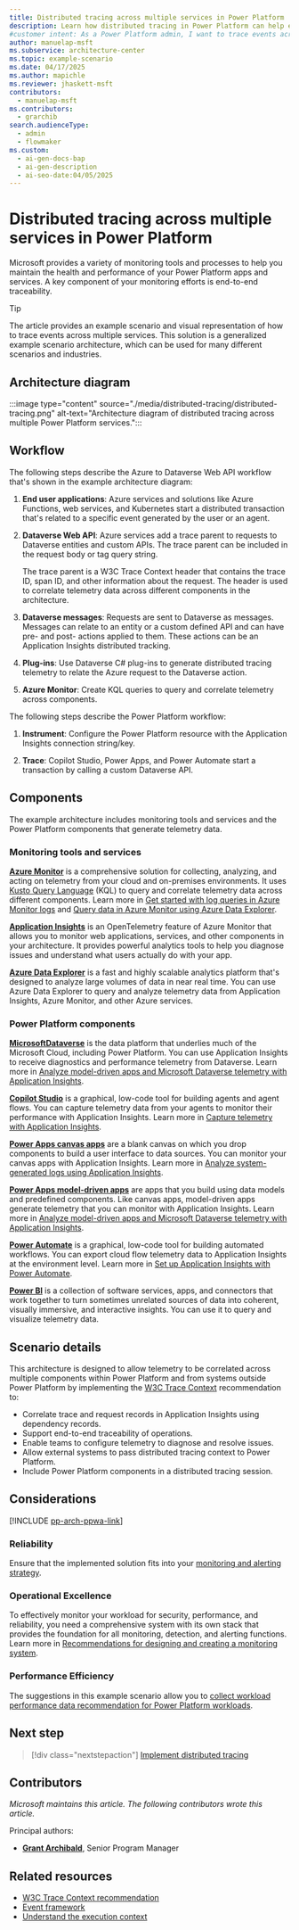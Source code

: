 ```yaml
---
title: Distributed tracing across multiple services​ in Power Platform
description: Learn how distributed tracing in Power Platform can help ensure end-to-end traceability of your solution.
#customer intent: As a Power Platform admin, I want to trace events across multiple services so that I can achieve end-to-end traceability in my solution.  
author: manuelap-msft
ms.subservice: architecture-center
ms.topic: example-scenario
ms.date: 04/17/2025
ms.author: mapichle
ms.reviewer: jhaskett-msft
contributors:
  - manuelap-msft
ms.contributors:
  - grarchib
search.audienceType:
  - admin
  - flowmaker
ms.custom:
  - ai-gen-docs-bap
  - ai-gen-description
  - ai-seo-date:04/05/2025
---
```


# ​​Distributed tracing across multiple services​ in Power Platform

Microsoft provides a variety of monitoring tools and processes to help you maintain the health and performance of your Power Platform apps and services. A key component of your monitoring efforts is end-to-end traceability. 

> [!TIP]
> The article provides an example scenario and visual representation of how to trace events across multiple services. This solution is a generalized example scenario architecture, which can be used for many different scenarios and industries.

## Architecture diagram

:::image type="content" source="./media/distributed-tracing/distributed-tracing.png" alt-text="Architecture diagram of distributed tracing across multiple Power Platform services.":::

## Workflow

The following steps describe the Azure to Dataverse Web API workflow that's shown in the example architecture diagram:

1. **End user applications**: Azure services and solutions like Azure Functions, web services, and Kubernetes start a distributed transaction that's related to a specific event generated by the user or an agent.

1. **Dataverse Web API**: Azure services add a trace parent to requests to Dataverse entities and custom APIs. The trace parent can be included in the request body or tag query string.

    The trace parent is a W3C Trace Context header that contains the trace ID, span ID, and other information about the request. The header is used to correlate telemetry data across different components in the architecture.

1. **Dataverse messages**: Requests are sent to Dataverse as messages. Messages can relate to an entity or a custom defined API and can have pre- and post- actions applied to them. These actions can be an Application Insights distributed tracking.

1. **Plug-ins**: Use Dataverse C# plug-ins to generate distributed tracing telemetry to relate the Azure request to the Dataverse action.

1. **Azure Monitor**: Create KQL queries to query and correlate telemetry across components.

The following steps describe the Power Platform workflow:

1. **Instrument**: Configure the Power Platform resource with the Application Insights connection string/key.

1. **Trace**: Copilot Studio, Power Apps, and Power Automate start a transaction by calling a custom Dataverse API.

## Components

The example architecture includes monitoring tools and services and the Power Platform components that generate telemetry data.

### Monitoring tools and services

[**Azure Monitor**](/azure/azure-monitor/fundamentals/overview) is a comprehensive solution for collecting, analyzing, and acting on telemetry from your cloud and on-premises environments. It uses [Kusto Query Language](/kusto/query/) (KQL) to query and correlate telemetry data across different components. Learn more in [Get started with log queries in Azure Monitor logs](/azure/azure-monitor/logs/get-started-queries?&tabs=kql) and [Query data in Azure Monitor using Azure Data Explorer](/azure/data-explorer/query-monitor-data).

[**Application Insights**](/azure/azure-monitor/app/app-insights-overview) is an OpenTelemetry feature of Azure Monitor that allows you to monitor web applications, services, and other components in your architecture. It provides powerful analytics tools to help you diagnose issues and understand what users actually do with your app.

[**Azure Data Explorer**](/azure/data-explorer/data-explorer-overview) is a fast and highly scalable analytics platform that's designed to analyze large volumes of data in near real time. You can use Azure Data Explorer to query and analyze telemetry data from Application Insights, Azure Monitor, and other Azure services.

### Power Platform components

[**Microsoft ​Dataverse**](/power-apps/maker/data-platform/data-platform-intro) is the data platform that underlies much of the Microsoft Cloud, including Power Platform. You can use Application Insights to receive diagnostics and performance telemetry from Dataverse. Learn more in [Analyze model-driven apps and Microsoft Dataverse telemetry with Application Insights](/power-platform/admin/analyze-telemetry).

[**​Copilot Studio**](/microsoft-copilot-studio/fundamentals-what-is-copilot-studio) is a graphical, low-code tool for building agents and agent flows. You can capture telemetry data from your agents to monitor their performance with Application Insights. Learn more in [Capture telemetry with Application Insights](/microsoft-copilot-studio/advanced-bot-framework-composer-capture-telemetry?tabs=webApp).

[**​Power Apps canvas apps**](/power-apps/maker/canvas-apps/) are a blank canvas on which you drop components to build a user interface to data sources. You can monitor your canvas apps with Application Insights. Learn more in [Analyze system-generated logs using Application Insights](/power-apps/maker/canvas-apps/application-insights).

[**​Power Apps model-driven apps**](/power-apps/maker/model-driven-apps/) are apps that you build using data models and predefined components. Like canvas apps, model-driven apps generate telemetry that you can monitor with Application Insights. Learn more in [Analyze model-driven apps and Microsoft Dataverse telemetry with Application Insights](/power-platform/admin/analyze-telemetry).

[​**Power Automate**](/power-automate/) is a graphical, low-code tool for building automated workflows. You can export cloud flow telemetry data to Application Insights at the environment level. Learn more in [Set up Application Insights with Power Automate](/power-platform/admin/app-insights-cloud-flow).

[**Power BI**](/power-bi/) is a collection of software services, apps, and connectors that work together to turn sometimes unrelated sources of data into coherent, visually immersive, and interactive insights. You can use it to query and visualize telemetry data​.

## Scenario details

​​This architecture is designed to allow telemetry to be correlated across multiple components within Power Platform and from systems outside Power Platform by implementing the [W3C Trace Context](https://www.w3.org/TR/trace-context/) recommendation to:

- Correlate trace and request records in Application Insights using dependency records.
- Support end-to-end traceability of operations.
- Enable teams to configure telemetry to diagnose and resolve issues.
- Allow external systems to pass distributed tracing context to Power Platform.
- Include Power Platform components in a distributed tracing session.​

## Considerations

[!INCLUDE [pp-arch-ppwa-link](../../includes/pp-arch-ppwa-link.md)]

### Reliability

Ensure that the implemented solution fits into your [monitoring and alerting strategy](/power-platform/well-architected/performance-efficiency/collect-performance-data).

### Operational Excellence

To effectively monitor your workload for security, performance, and reliability, you need a comprehensive system with its own stack that provides the foundation for all monitoring, detection, and alerting functions. Learn more in [Recommendations for designing and creating a monitoring system](/power-platform/well-architected/operational-excellence/observability).

### Performance Efficiency

The suggestions in this example scenario allow you to [collect workload performance data recommendation for Power Platform workloads](/power-platform/well-architected/performance-efficiency/collect-performance-data).

## Next step

> [!div class="nextstepaction"]
> [Implement distributed tracing](distributed-tracing-details.md)

## Contributors

_Microsoft maintains this article. The following contributors wrote this article._

Principal authors:

- **[Grant Archibald](https://www.linkedin.com/in/grantarchibald/)**, Senior Program Manager

## Related resources

- [W3C ​​Trace Context recommendation](https://www.w3.org/TR/trace-context/)
- [​Event framework](/power-apps/developer/data-platform/event-framework)
- [​Understand the execution context](/power-apps/developer/data-platform/understand-the-data-context)
